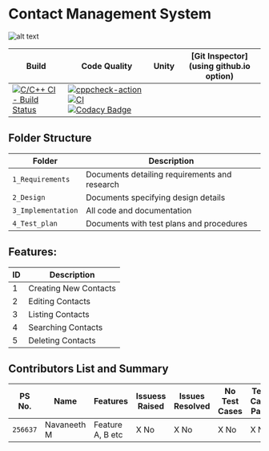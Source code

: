 # Contact Management System
![alt text](https://www.erp-information.com/wp-content/uploads/2015/02/Contact-manager.jpg)

Build | Code Quality | Unity | [Git Inspector](using github.io option)
------|----------|-------|--------------
[![C/C++ CI - Build Status](https://github.com/navaneeth2324/Miniproject/actions/workflows/buildstatus.yml/badge.svg?branch=master)](https://github.com/navaneeth2324/Miniproject/actions/workflows/buildstatus.yml)|[![cppcheck-action](https://github.com/navaneeth2324/Miniproject/actions/workflows/cpp_check.yml/badge.svg)](https://github.com/navaneeth2324/Miniproject/actions/workflows/cpp_check.yml) [![CI](https://github.com/navaneeth2324/Miniproject/actions/workflows/main.yml/badge.svg)](https://github.com/navaneeth2324/Miniproject/actions/workflows/main.yml)[![Codacy Badge](https://app.codacy.com/project/badge/Grade/954b442249d1448eb29d964543614d5a)](https://www.codacy.com/gh/navaneeth2324/Miniproject/dashboard?utm_source=github.com&amp;utm_medium=referral&amp;utm_content=navaneeth2324/Miniproject&amp;utm_campaign=Badge_Grade)|



## Folder Structure
Folder             | Description
-------------------| -----------------------------------------
`1_Requirements`   | Documents detailing requirements and research
`2_Design`         | Documents specifying design details
`3_Implementation` | All code and documentation
`4_Test_plan`      | Documents with test plans and procedures

## Features:
ID | Description 
---|----------------------
 1 | Creating New Contacts  
 2 | Editing Contacts  
 3 | Listing Contacts 
 4 | Searching Contacts
 5 | Deleting Contacts

## Contributors List and Summary

PS No. |  Name   |    Features    | Issuess Raised |Issues Resolved|No Test Cases|Test Case Pass
-------|---------|----------------|----------------|---------------|-------------|--------------
`256637` | Navaneeth M  | Feature A, B etc    | X No     | X No   |X No   |X No          







